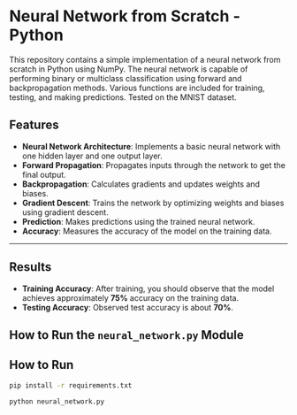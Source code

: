 # Neural Network from Scratch - Python

This repository contains a simple implementation of a neural network from scratch in Python using NumPy. The neural network is capable of performing binary or multiclass classification using forward and backpropagation methods. Various functions are included for training, testing, and making predictions. Tested on the MNIST dataset.

## Features

- **Neural Network Architecture**: Implements a basic neural network with one hidden layer and one output layer.
- **Forward Propagation**: Propagates inputs through the network to get the final output.
- **Backpropagation**: Calculates gradients and updates weights and biases.
- **Gradient Descent**: Trains the network by optimizing weights and biases using gradient descent.
- **Prediction**: Makes predictions using the trained neural network.
- **Accuracy**: Measures the accuracy of the model on the training data.

---

## Results
- **Training Accuracy**: After training, you should observe that the model achieves approximately **75%** accuracy on the training data.
- **Testing Accuracy**: Observed test accuracy is about **70%**.

## How to Run the `neural_network.py` Module

## How to Run
```bash
pip install -r requirements.txt
```

```bash
python neural_network.py
```
